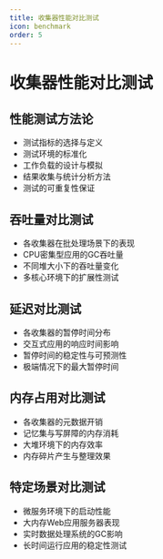 ```yaml
---
title: 收集器性能对比测试
icon: benchmark
order: 5
---
```


# 收集器性能对比测试

## 性能测试方法论
- 测试指标的选择与定义
- 测试环境的标准化
- 工作负载的设计与模拟
- 结果收集与统计分析方法
- 测试的可重复性保证

## 吞吐量对比测试
- 各收集器在批处理场景下的表现
- CPU密集型应用的GC吞吐量
- 不同堆大小下的吞吐量变化
- 多核心环境下的扩展性测试

## 延迟对比测试
- 各收集器的暂停时间分布
- 交互式应用的响应时间影响
- 暂停时间的稳定性与可预测性
- 极端情况下的最大暂停时间

## 内存占用对比测试
- 各收集器的元数据开销
- 记忆集与写屏障的内存消耗
- 大堆环境下的内存效率
- 内存碎片产生与整理效果

## 特定场景对比测试
- 微服务环境下的启动性能
- 大内存Web应用服务器表现
- 实时数据处理系统的GC影响
- 长时间运行应用的稳定性测试

